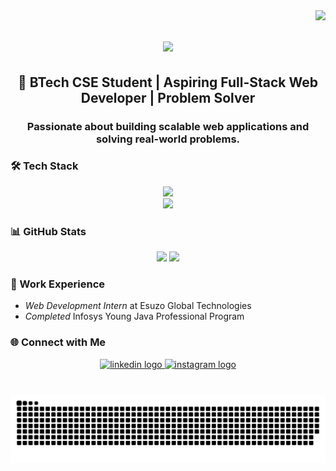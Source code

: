 <img align="right" src="https://visitor-badge.laobi.icu/badge?page_id=kaife0.kaife0" />

<h1 align="center">
    <img src="https://readme-typing-svg.herokuapp.com/?font=Righteous&size=35&center=true&vCenter=true&width=600&height=70&duration=8000&lines=Hi+There!+👋;+I'm+MD+KAIF!+😎;+Web+Developer|+Tech+Enthusiast" />
</h1>

<h2 align="center">🚀 BTech CSE Student | Aspiring Full-Stack Web Developer | Problem Solver</h2>
<h3 align="center">Passionate about building scalable web applications and solving real-world problems.</h3>

###

### 🛠 Tech Stack
<div align="center">
  <img src="https://skillicons.dev/icons?i=html,css,javascript,react,nextjs,nodejs,mongodb,java,c,cpp,sql" height="30"/>  
  <br>
  <img src="https://skillicons.dev/icons?i=git,github,vscode,tailwind,bootstrap,figma" height="30" />
</div>

###

### 📊 GitHub Stats
<div align="center">
  <img src="https://github-readme-stats.vercel.app/api?username=kaife0&show_icons=true&theme=dracula&hide_border=true" height="150" />
  <img src="https://github-readme-stats.vercel.app/api/top-langs/?username=kaife0&layout=compact&theme=dracula&hide_border=true" height="150" />
</div>

###

### 💼 Work Experience
- *Web Development Intern* at Esuzo Global Technologies  
- *Completed* Infosys Young Java Professional Program  

###

### 🌐 Connect with Me
<div align="center">
 <a href="https://www.linkedin.com/in/md-kaif-a229652b9/" target="_blank">
     <img src="https://img.shields.io/static/v1?message=LinkedIn&logo=linkedin&label=&color=0077B5&logoColor=white&labelColor=&style=for-the-badge" height="35" alt="linkedin logo"  />
  </a>

 <a href="https://www.instagram.com/kaife_0234/" target="_blank">
    <img src="https://img.shields.io/static/v1?message=Instagram&logo=instagram&label=&color=E4405F&logoColor=white&labelColor=&style=for-the-badge" height="35" alt="instagram logo"  />
  </a>
</div>

###

<br clear="both">
<img alt="snake eating my contributions" src="https://raw.githubusercontent.com/kaife0/kaife0/output/github-contribution-grid-snake.svg" />
